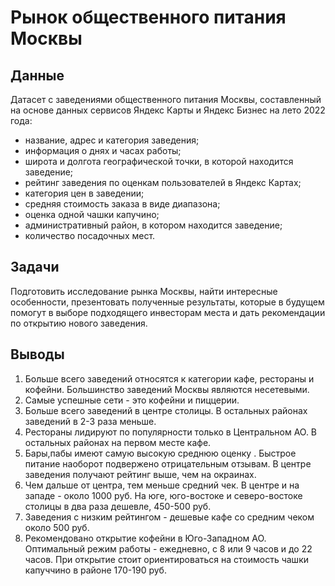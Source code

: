 # Рынок общественного питания Москвы

## Данные
Датасет с заведениями общественного питания Москвы, составленный на основе данных сервисов Яндекс Карты и Яндекс Бизнес на лето 2022 года:
- название, адрес и категория заведения;
- информация о днях и часах работы;
- широта и долгота географической точки, в которой находится заведение;
- рейтинг заведения по оценкам пользователей в Яндекс Картах;
- категория цен в заведении;
- средняя стоимость заказа в виде диапазона;
- оценка одной чашки капучино;
- административный район, в котором находится заведение;
- количество посадочных мест.

## Задачи
Подготовить исследование рынка Москвы, найти интересные особенности, презентовать полученные результаты, которые в будущем помогут в выборе подходящего инвесторам места и дать рекомендации по открытию нового заведения.

## Выводы
1. Больше всего заведений относятся к категории кафе, рестораны и кофейни. Большинство заведений Москвы являются несетевыми.
2. Самые успешные сети - это кофейни и пиццерии.
3. Больше всего заведений в центре столицы. В остальных районах заведений в 2-3 раза меньше.
4. Рестораны лидируют по популярности только в Центральном АО. В остальных районах на первом месте кафе.
5. Бары,пабы имеют самую высокую среднюю оценку . Быстрое питание наоборот подвержено отрицательным отзывам. В центре заведения получают рейтинг выше, чем на окраинах.
6. Чем дальше от центра, тем меньше средний чек. В центре и на западе -  около 1000 руб. На юге, юго-востоке и северо-востоке столицы в два раза дешевле, 450-500 руб.
7. Заведения с низким рейтингом - дешевые кафе со средним чеком около 500 руб.
8. Рекомендовано открытие кофейни в Юго-Западном АО. Оптимальный режим работы - ежедневно, с 8 или 9 часов и до 22 часов. При открытие стоит ориентироваться на стоимость чашки капуччино в районе 170-190 руб.
